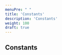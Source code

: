 ```yaml
---
menuPre: " "
title: 'Constants'
description: 'Constants'
weight: 100
draft: true
---
```


## Constants
